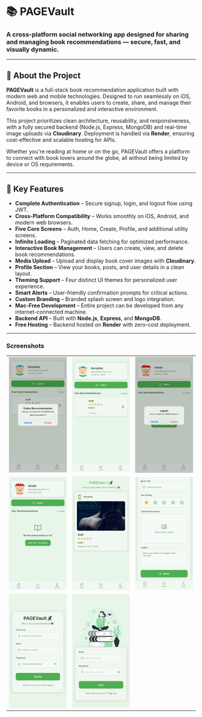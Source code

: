 # 📚 PAGEVault

### A cross-platform social networking app designed for sharing and managing book recommendations — secure, fast, and visually dynamic.

---

## 🧾 About the Project

**PAGEVault** is a full-stack book recommendation application built with modern web and mobile technologies. Designed to run seamlessly on iOS, Android, and browsers, it enables users to create, share, and manage their favorite books in a personalized and interactive environment.

This project prioritizes clean architecture, reusability, and responsiveness, with a fully secured backend (Node.js, Express, MongoDB) and real-time image uploads via **Cloudinary**. Deployment is handled via **Render**, ensuring cost-effective and scalable hosting for APIs.

Whether you're reading at home or on the go, PAGEVault offers a platform to connect with book lovers around the globe, all without being limited by device or OS requirements.

---

## 🌟 Key Features

- **Complete Authentication** – Secure signup, login, and logout flow using JWT.
- **Cross-Platform Compatibility** – Works smoothly on iOS, Android, and modern web browsers.
- **Five Core Screens** – Auth, Home, Create, Profile, and additional utility screens.
- **Infinite Loading** – Paginated data fetching for optimized performance.
- **Interactive Book Management** – Users can create, view, and delete book recommendations.
- **Media Upload** – Upload and display book cover images with **Cloudinary**.
- **Profile Section** – View your books, posts, and user details in a clean layout.
- **Theming Support** – Four distinct UI themes for personalized user experience.
- **Smart Alerts** – User-friendly confirmation prompts for critical actions.
- **Custom Branding** – Branded splash screen and logo integration.
- **Mac-Free Development** – Entire project can be developed from any internet-connected machine.
- **Backend API** – Built with **Node.js**, **Express**, and **MongoDB**.
- **Free Hosting** – Backend hosted on **Render** with zero-cost deployment.

---

<h3>Screenshots</h3>

<table>
  <tr>
    <td><img src="images/i1.jpeg" width="200"/></td>
    <td><img src="images/i2.jpeg" width="200"/></td>
    <td><img src="images/i3.jpeg" width="200"/></td>
  </tr>
  <tr>
    <td><img src="images/i4.jpeg" width="200"/></td>
    <td><img src="images/i5.jpeg" width="200"/></td>
    <td><img src="images/i6.jpeg" width="200"/></td>
  </tr>
  <tr>
    <td><img src="images/i7.jpeg" width="200"/></td>
    <td><img src="images/i8.jpeg" width="200"/></td>
  </tr>
</table>

